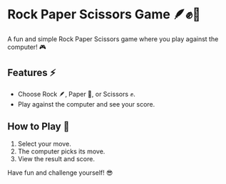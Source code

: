 # Rock Paper Scissors Game 🪶✊📜

A fun and simple Rock Paper Scissors game where you play against the computer! 🎮

## Features ⚡
- Choose Rock 🪶, Paper 📜, or Scissors ✊.
- Play against the computer and see your score.

## How to Play 🎲
1. Select your move.
2. The computer picks its move.
3. View the result and score.

Have fun and challenge yourself! 😎
